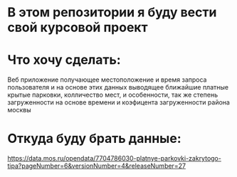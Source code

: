 # В этом репозитории я буду вести свой курсовой проект
# Что хочу сделать:
Веб приложение получающее местоположение и время запроса пользователя и на основе этих данных выводящее ближайшие платные крытые парковки, колличество мест, и особенности, так же степень загруженности на основе времени и коэфицента загруженности района москвы
# Откуда буду брать данные:
https://data.mos.ru/opendata/7704786030-platnye-parkovki-zakrytogo-tipa?pageNumber=6&versionNumber=4&releaseNumber=27
